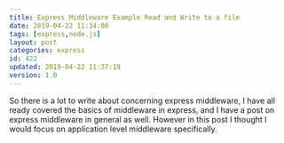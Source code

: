```yaml
---
title: Express Middleware Example Read and Write to a file
date: 2019-04-22 11:34:00
tags: [express,node.js]
layout: post
categories: express
id: 422
updated: 2019-04-22 11:37:19
version: 1.0
---
```


So there is a lot to write about concerning express middleware, I have all ready covered the basics of middleware in express, and I have a post on express middleware in general as well. However in this post I thought I would focus on application level middleware specifically.


<!-- more -->
